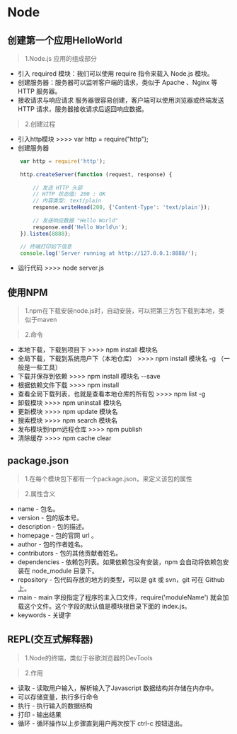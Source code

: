 # Node 

## 创建第一个应用HelloWorld

> 1.Node.js 应用的组成部分
    
* 引入 required 模块：我们可以使用 require 指令来载入 Node.js 模块。
* 创建服务器：服务器可以监听客户端的请求，类似于 Apache 、Nginx 等 HTTP 服务器。
* 接收请求与响应请求 服务器很容易创建，客户端可以使用浏览器或终端发送 HTTP 请求，服务器接收请求后返回响应数据。

> 2.创建过程

* 引入http模块  >>>>  var http = require("http");
* 创建服务器

``` javascript
    var http = require('http');
    
    http.createServer(function (request, response) {
    
        // 发送 HTTP 头部 
        // HTTP 状态值: 200 : OK
        // 内容类型: text/plain
        response.writeHead(200, {'Content-Type': 'text/plain'});
    
        // 发送响应数据 "Hello World"
        response.end('Hello World\n');
    }).listen(8888);
    
    // 终端打印如下信息
    console.log('Server running at http://127.0.0.1:8888/');
```

* 运行代码 >>>> node server.js

## 使用NPM

> 1.npm在下载安装node.js时，自动安装，可以把第三方包下载到本地，类似于maven

> 2.命令

* 本地下载，下载到项目下  >>>> npm install 模块名
* 全局下载，下载到系统用户下（本地仓库） >>>> npm install 模块名 -g （一般是一些工具）
* 下载并保存到依赖 >>>> npm install 模块名 --save
* 根据依赖文件下载 >>>> npm install
* 查看全局下载列表，也就是查看本地仓库的所有包 >>>> npm list -g
* 卸载模块 >>>> npm uninstall 模块名
* 更新模块 >>>> npm update 模块名
* 搜索模块 >>>> npm search 模块名
* 发布模块到npm远程仓库 >>>> npm publish
* 清除缓存 >>>> npm cache clear

## package.json

> 1.在每个模块包下都有一个package.json，来定义该包的属性

> 2.属性含义

* name - 包名。
* version - 包的版本号。
* description - 包的描述。
* homepage - 包的官网 url 。
* author - 包的作者姓名。
* contributors - 包的其他贡献者姓名。
* dependencies - 依赖包列表。如果依赖包没有安装，npm 会自动将依赖包安装在 node_module 目录下。
* repository - 包代码存放的地方的类型，可以是 git 或 svn，git 可在 Github 上。
* main - main 字段指定了程序的主入口文件，require('moduleName') 就会加载这个文件。这个字段的默认值是模块根目录下面的 index.js。
* keywords - 关键字 

## REPL(交互式解释器)

> 1.Node的终端，类似于谷歌浏览器的DevTools

> 2.作用
    
* 读取 - 读取用户输入，解析输入了Javascript 数据结构并存储在内存中。
* 可以存储变量，执行多行命令
* 执行 - 执行输入的数据结构
* 打印 - 输出结果
* 循环 - 循环操作以上步骤直到用户两次按下 ctrl-c 按钮退出。